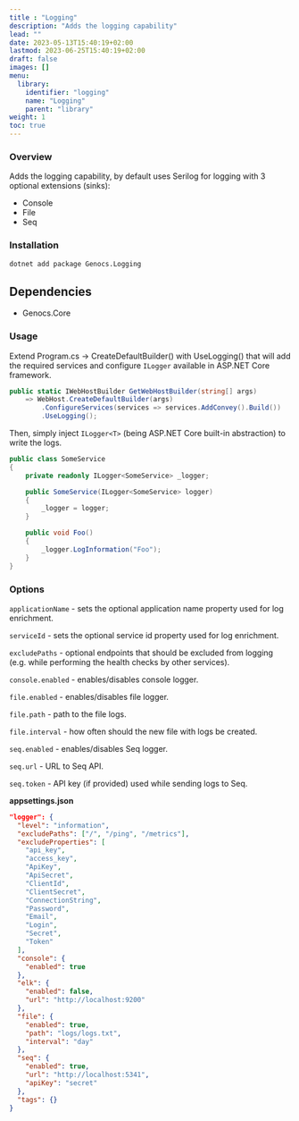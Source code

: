 ```yaml
---
title : "Logging"
description: "Adds the logging capability"
lead: ""
date: 2023-05-13T15:40:19+02:00
lastmod: 2023-06-25T15:40:19+02:00
draft: false
images: []
menu:
  library:
    identifier: "logging"
    name: "Logging"
    parent: "library"
weight: 1
toc: true
---
```



### Overview
Adds the logging capability, by default uses Serilog for logging with 3 optional extensions (sinks):

- Console
- File
- Seq


### Installation

``` bash
dotnet add package Genocs.Logging
```

## Dependencies

- Genocs.Core

### Usage

Extend Program.cs -> CreateDefaultBuilder() with UseLogging() that will add the required services and configure `ILogger` available in ASP.NET Core framework.

``` cs
public static IWebHostBuilder GetWebHostBuilder(string[] args)
    => WebHost.CreateDefaultBuilder(args)
        .ConfigureServices(services => services.AddConvey().Build())
        .UseLogging();
```

Then, simply inject `ILogger<T>` (being ASP.NET Core built-in abstraction) to write the logs.

``` cs
public class SomeService
{
    private readonly ILogger<SomeService> _logger;

    public SomeService(ILogger<SomeService> logger)
    {
        _logger = logger;
    }

    public void Foo()
    {
        _logger.LogInformation("Foo");
    }
}
```

### Options

`applicationName` - sets the optional application name property used for log enrichment.

`serviceId` - sets the optional service id property used for log enrichment.

`excludePaths` - optional endpoints that should be excluded from logging (e.g. while performing the health checks by other services).

`console.enabled` - enables/disables console logger.

`file.enabled` - enables/disables file logger.

`file.path` - path to the file logs.

`file.interval` - how often should the new file with logs be created.

`seq.enabled` - enables/disables Seq logger.

`seq.url` - URL to Seq API.

`seq.token` - API key (if provided) used while sending logs to Seq.

**appsettings.json**

``` json
"logger": {
  "level": "information",
  "excludePaths": ["/", "/ping", "/metrics"],
  "excludeProperties": [
    "api_key",
    "access_key",
    "ApiKey",
    "ApiSecret",
    "ClientId",
    "ClientSecret",
    "ConnectionString",
    "Password",
    "Email",
    "Login",
    "Secret",
    "Token"
  ],
  "console": {
    "enabled": true
  },
  "elk": {
    "enabled": false,
    "url": "http://localhost:9200"
  },
  "file": {
    "enabled": true,
    "path": "logs/logs.txt",
    "interval": "day"
  },
  "seq": {
    "enabled": true,
    "url": "http://localhost:5341",
    "apiKey": "secret"
  },
  "tags": {}
}
```